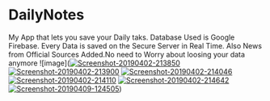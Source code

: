 # DailyNotes
My App that lets you save your Daily taks.
Database Used is Google Firebase. Every Data is saved on the Secure Server in Real Time. Also News from Official Sources Added.No need to Worry about loosing your data anymore
![image](<a href="https://ibb.co/c6gVz51"><img src="https://i.ibb.co/QPbtsBf/Screenshot-20190402-213850.png" alt="Screenshot-20190402-213850" border="0"></a>
<a href="https://ibb.co/X361Trq"><img src="https://i.ibb.co/k9zjFst/Screenshot-20190402-213900.png" alt="Screenshot-20190402-213900" border="0"></a>
<a href="https://ibb.co/d7C1Qsc"><img src="https://i.ibb.co/ZN4thRJ/Screenshot-20190402-214046.png" alt="Screenshot-20190402-214046" border="0"></a>
<a href="https://ibb.co/WWLSxrB"><img src="https://i.ibb.co/jvS76C3/Screenshot-20190402-214110.png" alt="Screenshot-20190402-214110" border="0"></a>
<a href="https://ibb.co/gWKYjqS"><img src="https://i.ibb.co/NNBRVD9/Screenshot-20190402-214642.png" alt="Screenshot-20190402-214642" border="0"></a>
<a href="https://ibb.co/crcXL3W"><img src="https://i.ibb.co/3CyYzdx/Screenshot-20190409-124505.png" alt="Screenshot-20190409-124505" border="0"></a>)
